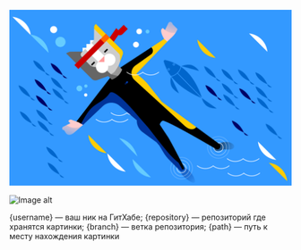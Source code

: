 ![Иллюстрация к проекту](https://github.com/yalkinzsun/portfolio/raw/master/images/b_watercat_1920x1200.png)

![Image alt](https://github.com/{username}/{repository}/raw/{branch}/{path}/image.png)

{username} — ваш ник на ГитХабе;
{repository} — репозиторий где хранятся картинки;
{branch} — ветка репозитория;
{path} — путь к месту нахождения картинки
